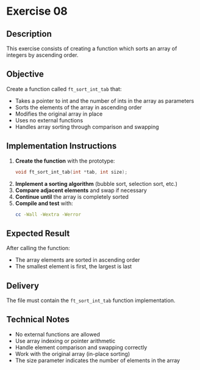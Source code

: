# Exercise 08
## Description
This exercise consists of creating a function which sorts an array of integers by ascending order.
## Objective
Create a function called `ft_sort_int_tab` that:
- Takes a pointer to int and the number of ints in the array as parameters
- Sorts the elements of the array in ascending order
- Modifies the original array in place
- Uses no external functions
- Handles array sorting through comparison and swapping
## Implementation Instructions
1. **Create the function** with the prototype:
   ```c
   void ft_sort_int_tab(int *tab, int size);
   ```
2. **Implement a sorting algorithm** (bubble sort, selection sort, etc.)
3. **Compare adjacent elements** and swap if necessary
4. **Continue until** the array is completely sorted
5. **Compile and test** with:
   ```bash
   cc -Wall -Wextra -Werror
   ```
## Expected Result
After calling the function:
- The array elements are sorted in ascending order
- The smallest element is first, the largest is last
## Delivery
The file must contain the `ft_sort_int_tab` function implementation.
## Technical Notes
- No external functions are allowed
- Use array indexing or pointer arithmetic
- Handle element comparison and swapping correctly
- Work with the original array (in-place sorting)
- The size parameter indicates the number of elements in the array
